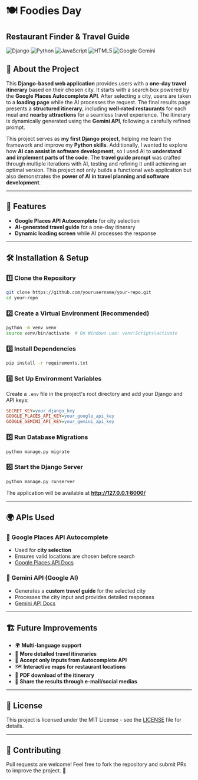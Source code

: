 # 🍽 Foodies Day
## Restaurant Finder & Travel Guide
![Django](https://img.shields.io/badge/django-%23092E20.svg?style=for-the-badge&logo=django&logoColor=white) ![Python](https://img.shields.io/badge/python-3670A0?style=for-the-badge&logo=python&logoColor=ffdd54) ![JavaScript](https://img.shields.io/badge/javascript-%23323330.svg?style=for-the-badge&logo=javascript&logoColor=%23F7DF1E) ![HTML5](https://img.shields.io/badge/html5-%23E34F26.svg?style=for-the-badge&logo=html5&logoColor=white) ![Google Gemini](https://img.shields.io/badge/google%20gemini-8E75B2?style=for-the-badge&logo=google%20gemini&logoColor=white)

## 📌 About the Project
This **Django-based web application** provides users with a **one-day travel itinerary** based on their chosen city. It starts with a search box powered by the **Google Places Autocomplete API**. After selecting a city, users are taken to a **loading page** while the AI processes the request. The final results page presents a **structured itinerary**, including **well-rated restaurants** for each meal and **nearby attractions** for a seamless travel experience. The itinerary is dynamically generated using the **Gemini API**, following a carefully refined prompt.  

This project serves as **my first Django project**, helping me learn the framework and improve my **Python skills**. Additionally, I wanted to explore how **AI can assist in software development**, so I used AI to **understand and implement parts of the code**. The **travel guide prompt** was crafted through multiple iterations with AI, testing and refining it until achieving an optimal version. This project not only builds a functional web application but also demonstrates the **power of AI in travel planning and software development**.

---

## 🚀 Features
- **Google Places API Autocomplete** for city selection
- **AI-generated travel guide** for a one-day itinerary
- **Dynamic loading screen** while AI processes the response

---

## 🛠 Installation & Setup

### 1️⃣ Clone the Repository
```bash
git clone https://github.com/yourusername/your-repo.git
cd your-repo
```

### 2️⃣ Create a Virtual Environment (Recommended)
```bash
python -m venv venv
source venv/bin/activate  # On Windows use: venv\Scripts\activate
```

### 3️⃣ Install Dependencies
```bash
pip install -r requirements.txt
```

### 4️⃣ Set Up Environment Variables
Create a `.env` file in the project's root directory and add your Django and API keys:
```ini
SECRET_KEY=your_django_key
GOOGLE_PLACES_API_KEY=your_google_api_key
GOOGLE_GEMINI_API_KEY=your_gemini_api_key
```

### 5️⃣ Run Database Migrations
```bash
python manage.py migrate
```

### 6️⃣ Start the Django Server
```bash
python manage.py runserver
```
The application will be available at **http://127.0.0.1:8000/**

---

## 🌍 APIs Used
### 🔹 Google Places API Autocomplete
- Used for **city selection**
- Ensures valid locations are chosen before search
- [Google Places API Docs](https://developers.google.com/places/web-service/intro)

### 🔹 Gemini API (Google AI)
- Generates a **custom travel guide** for the selected city
- Processes the city input and provides detailed responses
- [Gemini API Docs](https://ai.google.dev/)

---

## 🏗 Future Improvements
- 🌍 **Multi-language support**
- 📍 **More detailed travel itineraries**
- 📌 **Accept only inputs from Autocomplete API**
- 🗺 **Interactive maps for restaurant locations**
- 📄 **PDF download of the itinerary**
- 📲 **Share the results through e-mail/social medias** 

---

## 📜 License
This project is licensed under the MIT License - see the [LICENSE](LICENSE) file for details.

---

## 🤝 Contributing
Pull requests are welcome! Feel free to fork the repository and submit PRs to improve the project. 🚀

